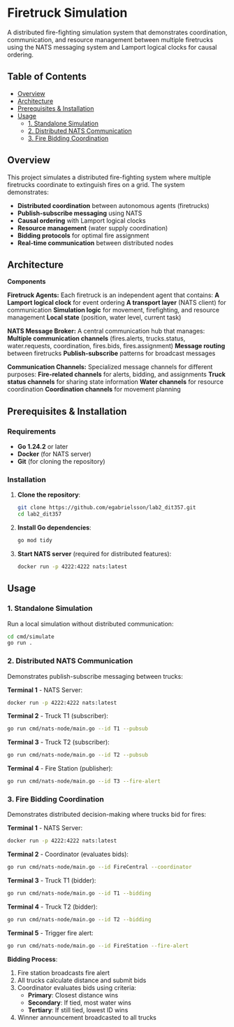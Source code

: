 # Firetruck Simulation

A distributed fire-fighting simulation system that demonstrates coordination, communication, and resource management between multiple firetrucks using the NATS messaging system and Lamport logical clocks for causal ordering.

## Table of Contents
- [Overview](#overview)
- [Architecture](#architecture)
- [Prerequisites & Installation](#prerequisites--installation)
- [Usage](#usage)
  - [1. Standalone Simulation](#1-standalone-simulation)
  - [2. Distributed NATS Communication](#2-distributed-nats-communication)
  - [3. Fire Bidding Coordination](#3-fire-bidding-coordination)

## Overview

This project simulates a distributed fire-fighting system where multiple firetrucks coordinate to extinguish fires on a grid. The system demonstrates:

- **Distributed coordination** between autonomous agents (firetrucks)
- **Publish-subscribe messaging** using NATS
- **Causal ordering** with Lamport logical clocks
- **Resource management** (water supply coordination)
- **Bidding protocols** for optimal fire assignment
- **Real-time communication** between distributed nodes

## Architecture

**Components**

**Firetruck Agents:** Each firetruck is an independent agent that contains:
**A Lamport logical clock** for event ordering
**A transport layer** (NATS client) for communication
**Simulation logic** for movement, firefighting, and resource management
**Local state** (position, water level, current task)

**NATS Message Broker:** A central communication hub that manages:
**Multiple communication channels** (fires.alerts, trucks.status, water.requests, coordination, fires.bids, fires.assignment)
**Message routing** between firetrucks
**Publish-subscribe** patterns for broadcast messages

**Communication Channels:** Specialized message channels for different purposes:
**Fire-related channels** for alerts, bidding, and assignments
**Truck status channels** for sharing state information
**Water channels** for resource coordination
**Coordination channels** for movement planning

## Prerequisites & Installation

### Requirements
- **Go 1.24.2** or later
- **Docker** (for NATS server)
- **Git** (for cloning the repository)

### Installation

1. **Clone the repository**:
   ```bash
   git clone https://github.com/egabrielsson/lab2_dit357.git
   cd lab2_dit357
   ```

2. **Install Go dependencies**:
   ```bash
   go mod tidy
   ```

3. **Start NATS server** (required for distributed features):
   ```bash
   docker run -p 4222:4222 nats:latest
   ```

## Usage

### 1. Standalone Simulation

Run a local simulation without distributed communication:

```bash
cd cmd/simulate
go run .
```

### 2. Distributed NATS Communication

Demonstrates publish-subscribe messaging between trucks:

**Terminal 1** - NATS Server:
```bash
docker run -p 4222:4222 nats:latest
```

**Terminal 2** - Truck T1 (subscriber):
```bash
go run cmd/nats-node/main.go --id T1 --pubsub
```

**Terminal 3** - Truck T2 (subscriber):
```bash
go run cmd/nats-node/main.go --id T2 --pubsub
```

**Terminal 4** - Fire Station (publisher):
```bash
go run cmd/nats-node/main.go --id T3 --fire-alert
```

### 3. Fire Bidding Coordination

Demonstrates distributed decision-making where trucks bid for fires:

**Terminal 1** - NATS Server:
```bash
docker run -p 4222:4222 nats:latest
```

**Terminal 2** - Coordinator (evaluates bids):
```bash
go run cmd/nats-node/main.go --id FireCentral --coordinator
```

**Terminal 3** - Truck T1 (bidder):
```bash
go run cmd/nats-node/main.go --id T1 --bidding
```

**Terminal 4** - Truck T2 (bidder):
```bash
go run cmd/nats-node/main.go --id T2 --bidding
```

**Terminal 5** - Trigger fire alert:
```bash
go run cmd/nats-node/main.go --id FireStation --fire-alert
```

**Bidding Process**:
1. Fire station broadcasts fire alert
2. All trucks calculate distance and submit bids
3. Coordinator evaluates bids using criteria:
   - **Primary**: Closest distance wins
   - **Secondary**: If tied, most water wins  
   - **Tertiary**: If still tied, lowest ID wins
4. Winner announcement broadcasted to all trucks